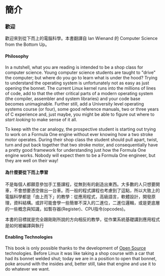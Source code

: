# 簡介

### 歡迎

歡迎來到從下而上的電腦科學。本書翻譯自 Ian Wienand 的 Computer Science from the Bottom Up。

#### Philosophy

In a nutshell, what you are reading is intended to be a shop class for computer science. Young computer science students are taught to "drive" the computer; but where do you go to learn what is under the hood? Trying to understand the operating system is unfortunately not as easy as just opening the bonnet. The current Linux kernel runs into the millions of lines of code, add to that the other critical parts of a modern operating system (the compiler, assembler and system libraries) and your code base becomes unimaginable. Further still, add a University level operating systems course (or four), some good reference manuals, two or three years of C experience and, just maybe, you might be able to figure out where to _start looking_ to make sense of it all.

To keep with the car analogy, the prospective student is starting out trying to work on a Formula One engine without ever knowing how a two stroke motor operates. During their shop class the student should pull apart, twist, turn and put back together that two stroke motor, and consequentially have a pretty good framework for understanding just how the Formula One engine works. Nobody will expect them to be a Formula One engineer, but they are well on their way!

#### 為什麼要從下而上學習

不是每個人都願意參加手工藝課程，從無到有的創造出東西。大多數的人只想要開車，不會想要憑空做出一台車。而一般的程式課程也考慮到了這點，所以大致上的電腦科學都是「由上而下」的教學：從應用程式，高級語言，軟體設計，開發原理，資料結構。或許可能會學一些簡單不深入的二進位，二進位邏輯，或是更底層的一些概念與知識，如暫存器(Register)、CPU指令(opcodes)。

本書的目標就是完全跟剛剛所說的方向相反的教學，從作業系統基礎講到應用程式是如何被編譯與執行



#### Enabling Technologies

This book is only possible thanks to the development of [Open Source](https://www.bottomupcs.com/gloss01.html#opensource) technologies. Before Linux it was like taking a shop course with a car that had its bonnet welded shut; today we are in a position to open that bonnet, poke around with the insides and, better still, take that engine and use it to do whatever we want.
